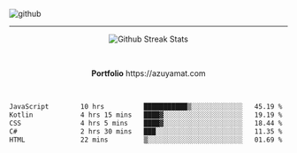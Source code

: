 ![github](https://media.discordapp.net/attachments/881363147364118528/1142610121697021952/background.png?width=1000&height=300)<br>
___
<p align="center">
  <img alt="Github Streak Stats" src="https://streak-stats.demolab.com?user=Azuyamat&theme=transparent&hide_border=true"/>
</p><br>
<p align="center">
      <strong>Portfolio</strong> https://azuyamat.com
</p><br>

<!--START_SECTION:waka-->

```txt
JavaScript        10 hrs          ███████████▒░░░░░░░░░░░░░   45.19 %
Kotlin            4 hrs 15 mins   ████▓░░░░░░░░░░░░░░░░░░░░   19.19 %
CSS               4 hrs 5 mins    ████▓░░░░░░░░░░░░░░░░░░░░   18.44 %
C#                2 hrs 30 mins   ███░░░░░░░░░░░░░░░░░░░░░░   11.35 %
HTML              22 mins         ▒░░░░░░░░░░░░░░░░░░░░░░░░   01.69 %
```

<!--END_SECTION:waka-->
